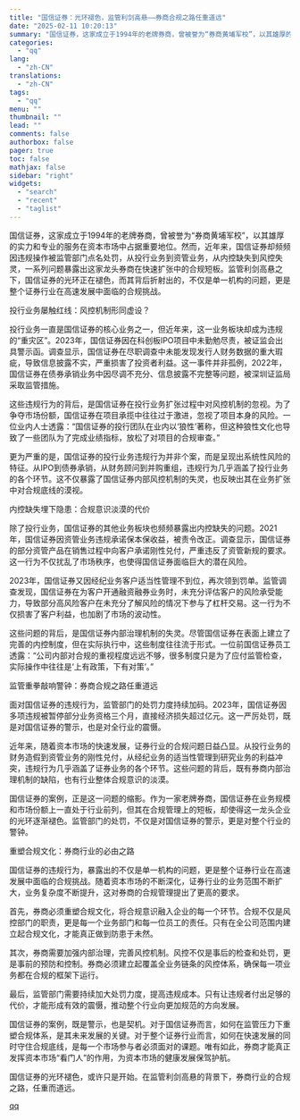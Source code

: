 ```yaml
---
title: "国信证券：光环褪色，监管利剑高悬——券商合规之路任重道远"
date: "2025-02-11 10:20:13"
summary: "国信证券，这家成立于1994年的老牌券商，曾被誉为“券商黄埔军校”，以其雄厚的实力和专业的服务在资本..."
categories:
  - "qq"
lang:
  - "zh-CN"
translations:
  - "zh-CN"
tags:
  - "qq"
menu: ""
thumbnail: ""
lead: ""
comments: false
authorbox: false
pager: true
toc: false
mathjax: false
sidebar: "right"
widgets:
  - "search"
  - "recent"
  - "taglist"
---
```


国信证券，这家成立于1994年的老牌券商，曾被誉为“券商黄埔军校”，以其雄厚的实力和专业的服务在资本市场中占据重要地位。然而，近年来，国信证券却频频因违规操作被监管部门点名处罚，从投行业务到资管业务，从内控缺失到风控失灵，一系列问题暴露出这家龙头券商在快速扩张中的合规短板。监管利剑高悬之下，国信证券的光环正在褪色，而其背后折射出的，不仅是单一机构的问题，更是整个证券行业在高速发展中面临的合规挑战。

投行业务屡触红线：风控机制形同虚设？

投行业务一直是国信证券的核心业务之一，但近年来，这一业务板块却成为违规的“重灾区”。2023年，国信证券因在科创板IPO项目中未勤勉尽责，被证监会出具警示函。调查显示，国信证券在尽职调查中未能发现发行人财务数据的重大瑕疵，导致信息披露不实，严重损害了投资者利益。这一事件并非孤例，2022年，国信证券在债券承销业务中因尽调不充分、信息披露不完整等问题，被深圳证监局采取监管措施。

这些违规行为的背后，是国信证券在投行业务扩张过程中对风控机制的忽视。为了争夺市场份额，国信证券在项目承揽中往往过于激进，忽视了项目本身的风险。一位业内人士透露：“国信证券的投行团队在业内以‘狼性’著称，但这种狼性文化也导致了一些团队为了完成业绩指标，放松了对项目的合规审查。”

更为严重的是，国信证券的投行业务违规行为并非个案，而是呈现出系统性风险的特征。从IPO到债券承销，从财务顾问到并购重组，违规行为几乎涵盖了投行业务的各个环节。这不仅暴露了国信证券内部风控机制的失灵，也反映出其在业务扩张中对合规底线的漠视。

内控缺失埋下隐患：合规意识淡漠的代价

除了投行业务，国信证券的其他业务板块也频频暴露出内控缺失的问题。2021年，国信证券因资管业务违规承诺保本保收益，被责令改正。调查显示，国信证券的部分资管产品在销售过程中向客户承诺刚性兑付，严重违反了资管新规的要求。这一行为不仅扰乱了市场秩序，也使得国信证券面临巨大的潜在风险。

2023年，国信证券又因经纪业务客户适当性管理不到位，再次领到罚单。监管调查发现，国信证券在为客户开通融资融券业务时，未充分评估客户的风险承受能力，导致部分高风险客户在未充分了解风险的情况下参与了杠杆交易。这一行为不仅损害了客户利益，也加剧了市场的波动性。

这些问题的背后，是国信证券内部治理机制的失灵。尽管国信证券在表面上建立了完善的内控制度，但在实际执行中，这些制度往往流于形式。一位前国信证券员工透露：“公司内部对合规的重视程度远远不够，很多制度只是为了应付监管检查，实际操作中往往是‘上有政策，下有对策’。”

监管重拳敲响警钟：券商合规之路任重道远

面对国信证券的违规行为，监管部门的处罚力度持续加码。2023年，国信证券因多项违规被暂停部分业务资格三个月，直接经济损失超过亿元。这一严厉处罚，既是对国信证券的警示，也是对全行业的震慑。

近年来，随着资本市场的快速发展，证券行业的合规问题日益凸显。从投行业务的财务造假到资管业务的刚性兑付，从经纪业务的适当性管理到研究业务的利益冲突，违规行为几乎涵盖了证券业务的各个环节。这些问题的背后，既有券商内部治理机制的缺陷，也有行业整体合规意识的淡漠。

国信证券的案例，正是这一问题的缩影。作为一家老牌券商，国信证券在业务规模和市场份额上一直处于行业前列，但其在合规管理上的短板，却使得这一龙头企业的光环逐渐褪色。监管部门的处罚，不仅是对国信证券的警示，更是对整个行业的警钟。

重塑合规文化：券商行业的必由之路

国信证券的违规行为，暴露出的不仅是单一机构的问题，更是整个证券行业在高速发展中面临的合规挑战。随着资本市场的不断深化，证券行业的业务范围不断扩大，业务复杂度不断提升，这对券商的合规管理提出了更高的要求。

首先，券商必须重塑合规文化，将合规意识融入企业的每一个环节。合规不仅是风控部门的职责，更是每一个业务部门和每一位员工的责任。只有在全公司范围内建立起合规文化，才能真正做到防患于未然。

其次，券商需要加强内部治理，完善风控机制。风控不仅是事后的检查和处罚，更是事前的预防和控制。券商必须建立起覆盖全业务链条的风控体系，确保每一项业务都在合规的框架下运行。

最后，监管部门需要持续加大处罚力度，提高违规成本。只有让违规者付出足够的代价，才能形成有效的震慑，推动整个行业向更加规范的方向发展。

国信证券的案例，既是警示，也是契机。对于国信证券而言，如何在监管压力下重塑合规体系，是其未来发展的关键。对于整个证券行业而言，如何在快速发展的同时守住合规底线，是每一个市场参与者必须面对的课题。唯有如此，券商才能真正发挥资本市场“看门人”的作用，为资本市场的健康发展保驾护航。

国信证券的光环褪色，或许只是开始。在监管利剑高悬的背景下，券商行业的合规之路，任重而道远。

[qq](https://new.qq.com/rain/a/20250211A02L7Y00)
